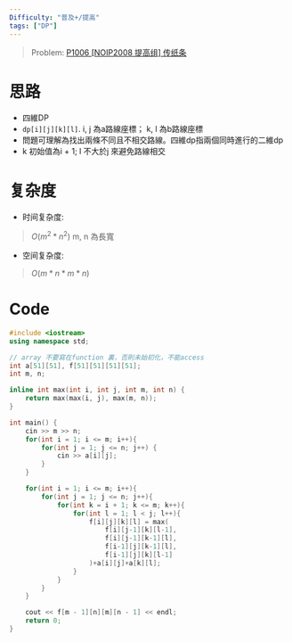 ```yaml
---
Difficulty: "普及+/提高"
tags: ["DP"]
---
```


> Problem: [P1006 [NOIP2008 提高组] 传纸条](https://www.luogu.com.cn/problem/P1006)

# 思路
- 四維DP
- `dp[i][j][k][l]`. i, j 為a路線座標； k, l 為b路線座標
- 問題可理解為找出兩條不同且不相交路線。四維dp指兩個同時進行的二維dp
- k 初始值為i + 1; l 不大於j 來避免路線相交

# 复杂度
- 时间复杂度:
> $O(m ^ 2 * n ^ 2)$
m, n 為長寬

- 空间复杂度:
> $O(m * n * m * n)$
  

# Code
```Cpp
#include <iostream>
using namespace std;

// array 不要寫在function 裏，否則未始初化，不能access
int a[51][51], f[51][51][51][51];
int m, n;

inline int max(int i, int j, int m, int n) {
    return max(max(i, j), max(m, n));
}

int main() {
    cin >> m >> n;
    for(int i = 1; i <= m; i++){
        for(int j = 1; j <= n; j++) {
            cin >> a[i][j];
        }
    }

    for(int i = 1; i <= m; i++){
        for(int j = 1; j <= n; j++){
            for(int k = i + 1; k <= m; k++){
                for(int l = 1; l < j; l++){
                    f[i][j][k][l] = max(
                        f[i][j-1][k][l-1],
                        f[i][j-1][k-1][l],
                        f[i-1][j][k-1][l],
                        f[i-1][j][k][l-1]
                    )+a[i][j]+a[k][l];
                }
            }
        }
    }

    cout << f[m - 1][n][m][n - 1] << endl;
    return 0;    
}
```